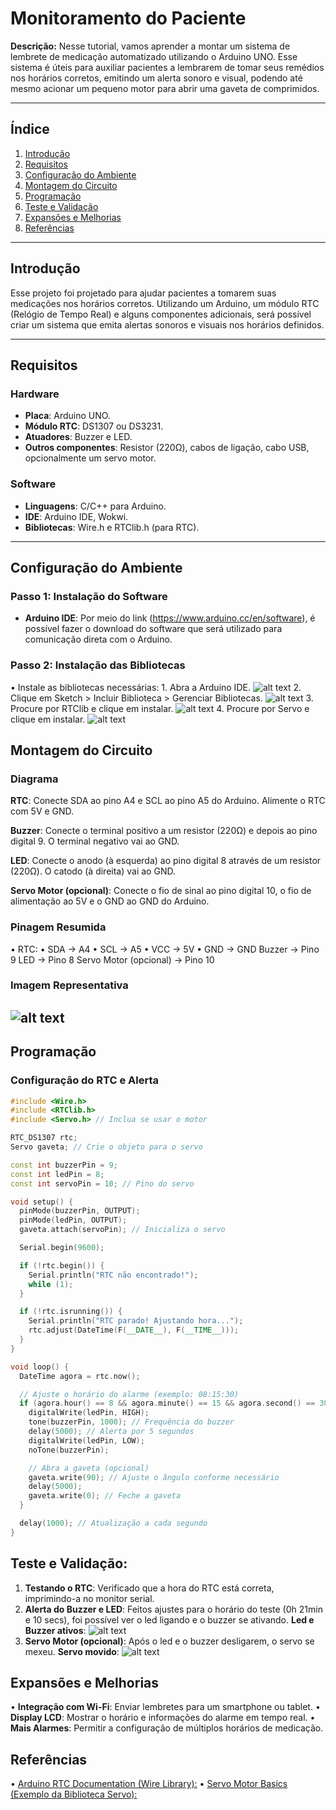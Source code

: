 # Monitoramento do Paciente

**Descrição:** Nesse tutorial, vamos aprender a montar um sistema de lembrete de medicação automatizado utilizando o Arduino UNO. Esse sistema é úteis para auxiliar pacientes a lembrarem de tomar seus remédios nos horários corretos, emitindo um alerta sonoro e visual, podendo até mesmo acionar um pequeno motor para abrir uma gaveta de comprimidos.

---

## Índice

1. [Introdução](#introdução)
2. [Requisitos](#requisitos)
3. [Configuração do Ambiente](#configuração-do-ambiente)
4. [Montagem do Circuito](#montagem-do-circuito)
5. [Programação](#programação)
6. [Teste e Validação](#teste-e-validação)
7. [Expansões e Melhorias](#expansões-e-melhorias)
8. [Referências](#referências)

---

## Introdução

Esse projeto foi projetado para ajudar pacientes a tomarem suas medicações nos horários corretos. Utilizando um Arduino, um módulo RTC (Relógio de Tempo Real) e alguns componentes adicionais, será possível criar um sistema que emita alertas sonoros e visuais nos horários definidos.

---

## Requisitos

### Hardware

- **Placa**: Arduino UNO.
- **Módulo RTC**: DS1307 ou DS3231.
- **Atuadores**: Buzzer e LED.
- **Outros componentes**: Resistor (220Ω), cabos de ligação, cabo USB, opcionalmente um servo motor.

### Software

- **Linguagens**: C/C++ para Arduino.
- **IDE**: Arduino IDE, Wokwi.
- **Bibliotecas**: Wire.h e RTClib.h (para RTC).

---

## Configuração do Ambiente

### Passo 1: Instalação do Software

- **Arduino IDE**: Por meio do link (https://www.arduino.cc/en/software), é possível fazer o download do software que será utilizado para comunicação direta com o Arduino.

### Passo 2: Instalação das Bibliotecas

• Instale as bibliotecas necessárias:
    1. Abra a Arduino IDE.
    ![alt text](tela1.png)
    2. Clique em Sketch > Incluir Biblioteca > Gerenciar Bibliotecas.
    ![alt text](tela2.png)
    3. Procure por RTClib e clique em instalar.
    ![alt text](tela3.png)
    4. Procure por Servo e clique em instalar.
    ![alt text](tela4.png)

## Montagem do Circuito
### Diagrama
**RTC**: Conecte SDA ao pino A4 e SCL ao pino A5 do Arduino. Alimente o RTC com 5V e GND.

**Buzzer**: Conecte o terminal positivo a um resistor (220Ω) e depois ao pino digital 9. O terminal negativo vai ao GND.

**LED**: Conecte o anodo (à esquerda) ao pino digital 8 através de um resistor (220Ω). O catodo (à direita) vai ao GND.

**Servo Motor (opcional)**: Conecte o fio de sinal ao pino digital 10, o fio de alimentação ao 5V e o GND ao GND do Arduino.

### Pinagem Resumida
• RTC:
  • SDA -> A4
  • SCL -> A5
  • VCC -> 5V
  • GND -> GND
Buzzer -> Pino 9
LED -> Pino 8
Servo Motor (opcional) -> Pino 10

### Imagem Representativa
![alt text](circuito.png)
---

## Programação

### Configuração do RTC e Alerta
```cpp
#include <Wire.h>
#include <RTClib.h>
#include <Servo.h> // Inclua se usar o motor

RTC_DS1307 rtc;
Servo gaveta; // Crie o objeto para o servo

const int buzzerPin = 9;
const int ledPin = 8;
const int servoPin = 10; // Pino do servo

void setup() {
  pinMode(buzzerPin, OUTPUT);
  pinMode(ledPin, OUTPUT);
  gaveta.attach(servoPin); // Inicializa o servo

  Serial.begin(9600);

  if (!rtc.begin()) {
    Serial.println("RTC não encontrado!");
    while (1);
  }

  if (!rtc.isrunning()) {
    Serial.println("RTC parado! Ajustando hora...");
    rtc.adjust(DateTime(F(__DATE__), F(__TIME__)));
  }
}

void loop() {
  DateTime agora = rtc.now();

  // Ajuste o horário do alarme (exemplo: 08:15:30)
  if (agora.hour() == 8 && agora.minute() == 15 && agora.second() == 30) {
    digitalWrite(ledPin, HIGH);
    tone(buzzerPin, 1000); // Frequência do buzzer
    delay(5000); // Alerta por 5 segundos
    digitalWrite(ledPin, LOW);
    noTone(buzzerPin);

    // Abra a gaveta (opcional)
    gaveta.write(90); // Ajuste o ângulo conforme necessário
    delay(5000);
    gaveta.write(0); // Feche a gaveta
  }

  delay(1000); // Atualização a cada segundo
}
```

## Teste e Validação:

1. **Testando o RTC**: Verificado que a hora do RTC está correta, imprimindo-a no monitor serial.
2. **Alerta do Buzzer e LED**: Feitos ajustes para o horário do teste (0h 21min e 10 secs), foi possível ver o led ligando e o buzzer se ativando.
    **Led e Buzzer ativos**:
    ![alt text](ledbuz.png)
3. **Servo Motor (opcional)**: Após o led e o buzzer desligarem, o servo se mexeu.
    **Servo movido**:
    ![alt text](servo.png)

## Expansões e Melhorias

• **Integração com Wi-Fi**: Enviar lembretes para um smartphone ou tablet.
• **Display LCD**: Mostrar o horário e informações do alarme em tempo real.
• **Mais Alarmes**: Permitir a configuração de múltiplos horários de medicação.

## Referências

• [Arduino RTC Documentation (Wire Library):](https://chatgpt.com/c/674bee30-106c-8009-b324-ecb237cd6ef7?model=o1)
• [Servo Motor Basics (Exemplo da Biblioteca Servo):](https://chatgpt.com/c/674bee30-106c-8009-b324-ecb237cd6ef7?model=o1)